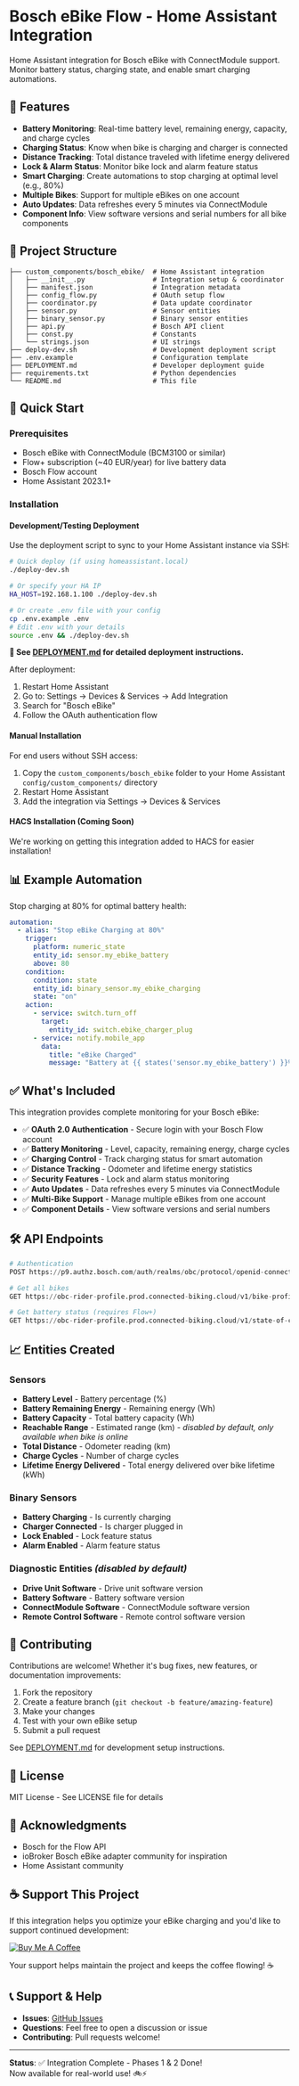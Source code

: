 # Bosch eBike Flow - Home Assistant Integration

Home Assistant integration for Bosch eBike with ConnectModule support. Monitor battery status, charging state, and enable smart charging automations.

## 🎯 Features

- **Battery Monitoring**: Real-time battery level, remaining energy, capacity, and charge cycles
- **Charging Status**: Know when bike is charging and charger is connected
- **Distance Tracking**: Total distance traveled with lifetime energy delivered
- **Lock & Alarm Status**: Monitor bike lock and alarm feature status
- **Smart Charging**: Create automations to stop charging at optimal level (e.g., 80%)
- **Multiple Bikes**: Support for multiple eBikes on one account
- **Auto Updates**: Data refreshes every 5 minutes via ConnectModule
- **Component Info**: View software versions and serial numbers for all bike components

## 📁 Project Structure

```text
├── custom_components/bosch_ebike/  # Home Assistant integration
│   ├── __init__.py                 # Integration setup & coordinator
│   ├── manifest.json               # Integration metadata
│   ├── config_flow.py              # OAuth setup flow
│   ├── coordinator.py              # Data update coordinator
│   ├── sensor.py                   # Sensor entities
│   ├── binary_sensor.py            # Binary sensor entities
│   ├── api.py                      # Bosch API client
│   ├── const.py                    # Constants
│   └── strings.json                # UI strings
├── deploy-dev.sh                   # Development deployment script
├── .env.example                    # Configuration template
├── DEPLOYMENT.md                   # Developer deployment guide
├── requirements.txt                # Python dependencies
└── README.md                       # This file
```

## 🚀 Quick Start

### Prerequisites

- Bosch eBike with ConnectModule (BCM3100 or similar)
- Flow+ subscription (~40 EUR/year) for live battery data
- Bosch Flow account
- Home Assistant 2023.1+

### Installation

#### Development/Testing Deployment

Use the deployment script to sync to your Home Assistant instance via SSH:

```bash
# Quick deploy (if using homeassistant.local)
./deploy-dev.sh

# Or specify your HA IP
HA_HOST=192.168.1.100 ./deploy-dev.sh

# Or create .env file with your config
cp .env.example .env
# Edit .env with your details  
source .env && ./deploy-dev.sh
```

**📖 See [DEPLOYMENT.md](DEPLOYMENT.md) for detailed deployment instructions.**

After deployment:

1. Restart Home Assistant
2. Go to: Settings → Devices & Services → Add Integration
3. Search for "Bosch eBike"
4. Follow the OAuth authentication flow

#### Manual Installation

For end users without SSH access:

1. Copy the `custom_components/bosch_ebike` folder to your Home Assistant `config/custom_components/` directory
2. Restart Home Assistant
3. Add the integration via Settings → Devices & Services

#### HACS Installation (Coming Soon)

We're working on getting this integration added to HACS for easier installation!

## 📊 Example Automation

Stop charging at 80% for optimal battery health:

```yaml
automation:
  - alias: "Stop eBike Charging at 80%"
    trigger:
      platform: numeric_state
      entity_id: sensor.my_ebike_battery
      above: 80
    condition:
      condition: state
      entity_id: binary_sensor.my_ebike_charging
      state: "on"
    action:
      - service: switch.turn_off
        target:
          entity_id: switch.ebike_charger_plug
      - service: notify.mobile_app
        data:
          title: "eBike Charged"
          message: "Battery at {{ states('sensor.my_ebike_battery') }}% - optimal charge reached"
```

## ✅ What's Included

This integration provides complete monitoring for your Bosch eBike:

- ✅ **OAuth 2.0 Authentication** - Secure login with your Bosch Flow account
- ✅ **Battery Monitoring** - Level, capacity, remaining energy, charge cycles
- ✅ **Charging Control** - Track charging status for smart automation
- ✅ **Distance Tracking** - Odometer and lifetime energy statistics
- ✅ **Security Features** - Lock and alarm status monitoring
- ✅ **Auto Updates** - Data refreshes every 5 minutes via ConnectModule
- ✅ **Multi-Bike Support** - Manage multiple eBikes from one account
- ✅ **Component Details** - View software versions and serial numbers

## 🛠️ API Endpoints

```python
# Authentication
POST https://p9.authz.bosch.com/auth/realms/obc/protocol/openid-connect/token

# Get all bikes
GET https://obc-rider-profile.prod.connected-biking.cloud/v1/bike-profile

# Get battery status (requires Flow+)
GET https://obc-rider-profile.prod.connected-biking.cloud/v1/state-of-charge/{bike_id}
```

## 📈 Entities Created

### Sensors

- **Battery Level** - Battery percentage (%)
- **Battery Remaining Energy** - Remaining energy (Wh)
- **Battery Capacity** - Total battery capacity (Wh)
- **Reachable Range** - Estimated range (km) - *disabled by default, only available when bike is online*
- **Total Distance** - Odometer reading (km)
- **Charge Cycles** - Number of charge cycles
- **Lifetime Energy Delivered** - Total energy delivered over bike lifetime (kWh)

### Binary Sensors

- **Battery Charging** - Is currently charging
- **Charger Connected** - Is charger plugged in
- **Lock Enabled** - Lock feature status
- **Alarm Enabled** - Alarm feature status

### Diagnostic Entities *(disabled by default)*

- **Drive Unit Software** - Drive unit software version
- **Battery Software** - Battery software version
- **ConnectModule Software** - ConnectModule software version
- **Remote Control Software** - Remote control software version

## 🤝 Contributing

Contributions are welcome! Whether it's bug fixes, new features, or documentation improvements:

1. Fork the repository
2. Create a feature branch (`git checkout -b feature/amazing-feature`)
3. Make your changes
4. Test with your own eBike setup
5. Submit a pull request

See [DEPLOYMENT.md](DEPLOYMENT.md) for development setup instructions.

## 📝 License

MIT License - See LICENSE file for details

## 🙏 Acknowledgments

- Bosch for the Flow API
- ioBroker Bosch eBike adapter community for inspiration
- Home Assistant community

## ☕ Support This Project

If this integration helps you optimize your eBike charging and you'd like to support continued development:

[![Buy Me A Coffee](https://img.shields.io/badge/Buy%20Me%20A%20Coffee-support-yellow.svg?style=for-the-badge&logo=buy-me-a-coffee)](https://buymeacoffee.com/philbarker)

Your support helps maintain the project and keeps the coffee flowing! ☕

## 📞 Support & Help

- **Issues**: [GitHub Issues](https://github.com/Phil-Barker/hass-bosch-ebike/issues)
- **Questions**: Feel free to open a discussion or issue
- **Contributing**: Pull requests welcome!

---

**Status**: ✅ Integration Complete - Phases 1 & 2 Done!  
Now available for real-world use! 🚲⚡
